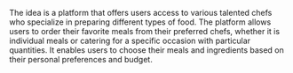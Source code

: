 The idea is a platform that offers users access to various talented chefs who specialize in
preparing different types of food. The platform allows users to order their favorite meals from
their preferred chefs, whether it is individual meals or catering for a specific occasion with
particular quantities. It enables users to choose their meals and ingredients based on their
personal preferences and budget.
